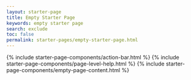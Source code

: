 ```yaml
---
layout: starter-page
title: Empty Starter Page
keywords: empty starter page
search: exclude
toc: false
permalink: starter-pages/empty-starter-page.html
---
```


{% include starter-page-components/action-bar.html %}
{% include starter-page-components/page-level-help.html %}
{% include starter-page-components/empty-page-content.html %}
